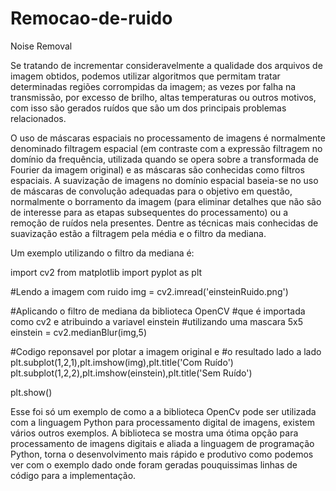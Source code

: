 # Remocao-de-ruido
Noise Removal

Se tratando de incrementar consideravelmente a qualidade dos arquivos de imagem obtidos, podemos utilizar algoritmos que permitam tratar determinadas regiões corrompidas da imagem; as vezes por falha na transmissão, por excesso de brilho, altas temperaturas ou outros motivos, com isso são gerados ruídos que são um dos principais problemas relacionados.

O uso de máscaras espaciais no processamento de imagens é normalmente denominado filtragem espacial (em contraste com a expressão filtragem no domínio da frequência, utilizada quando se opera sobre a transformada de Fourier da imagem original) e as máscaras são conhecidas como filtros espaciais. A suavização de imagens no domínio espacial baseia-se no uso de máscaras de convolução adequadas para o objetivo em questão, normalmente o borramento da imagem (para eliminar detalhes que não são de interesse para as etapas subsequentes do processamento) ou a remoção de ruídos nela presentes. Dentre as técnicas mais conhecidas de suavização estão a filtragem pela média e o filtro da mediana.

Um exemplo utilizando o filtro da mediana é:

import cv2
from matplotlib import pyplot as plt

#Lendo a imagem com ruido
img = cv2.imread('einsteinRuido.png')

#Aplicando o filtro de mediana da biblioteca OpenCV
#que é importada como cv2 e atribuindo a variavel einstein
#utilizando uma mascara 5x5
einstein = cv2.medianBlur(img,5)

#Codigo reponsavel por plotar a imagem original e 
#o resultado lado a lado
plt.subplot(1,2,1),plt.imshow(img),plt.title('Com Ruído')
plt.subplot(1,2,2),plt.imshow(einstein),plt.title('Sem Ruído')

plt.show()

Esse foi só um exemplo de como a a biblioteca OpenCv pode ser utilizada com a linguagem Python para processamento digital de imagens, existem vários outros exemplos. A biblioteca se mostra uma ótima opção para processamento de imagens digitais e aliada a linguagem de programação Python, torna o desenvolvimento mais rápido e produtivo como podemos ver com o exemplo dado onde foram geradas pouquissimas linhas de código para a implementação.
